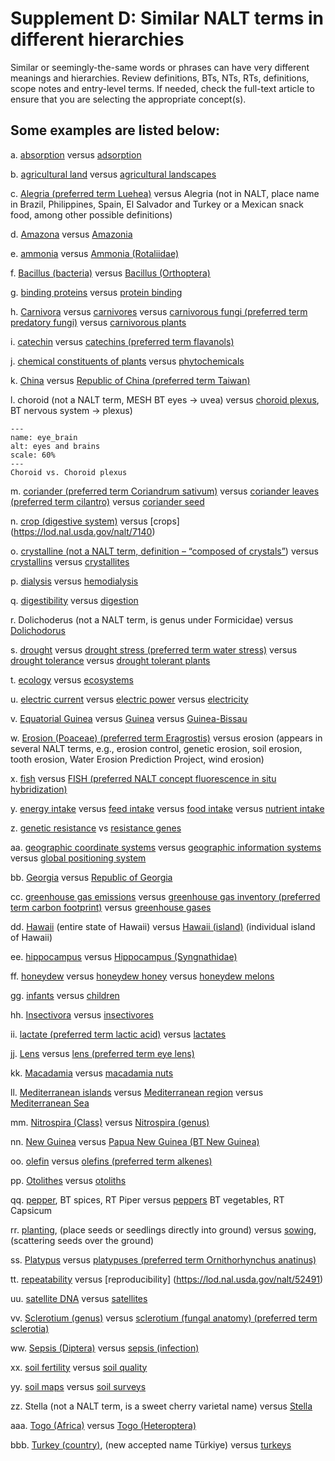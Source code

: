 # Supplement D: Similar NALT terms in different hierarchies

Similar or seemingly-the-same words or phrases can have very different meanings and hierarchies. Review definitions, BTs, NTs, RTs, definitions, scope notes and entry-level terms. If needed, check the full-text article to ensure that you are selecting the appropriate concept(s). 

## Some examples are listed below:

a.	[absorption](https://lod.nal.usda.gov/nalt/1836) versus [adsorption](https://lod.nal.usda.gov/nalt/4377) 

b.	[agricultural land](https://lod.nal.usda.gov/nalt/5367) versus [agricultural landscapes](https://lod.nal.usda.gov/nalt/209493)

c.	[Alegria (preferred term Luehea)](https://lod.nal.usda.gov/nalt/50709) versus Alegria (not in NALT, place name in Brazil, Philippines, Spain, El Salvador and Turkey or a Mexican snack food, among other possible definitions)

d.	[Amazona](https://lod.nal.usda.gov/nalt/7408) versus [Amazonia](https://lod.nal.usda.gov/nalt/667)

e.	[ammonia](https://lod.nal.usda.gov/nalt/7925) versus [Ammonia (Rotaliidae)](https://lod.nal.usda.gov/nalt/286221)

f.	[Bacillus (bacteria)](https://lod.nal.usda.gov/nalt/14481) versus [Bacillus (Orthoptera)](https://lod.nal.usda.gov/nalt/14591)

g.	[binding proteins](https://lod.nal.usda.gov/nalt/878) versus [protein binding](https://lod.nal.usda.gov/nalt/17200)

h.	[Carnivora](https://lod.nal.usda.gov/nalt/543) versus [carnivores](https://lod.nal.usda.gov/nalt/22577) versus [carnivorous fungi (preferred term predatory fungi)](https://lod.nal.usda.gov/nalt/234477) versus [carnivorous plants](https://lod.nal.usda.gov/nalt/22580) 

i.	[catechin](https://lod.nal.usda.gov/nalt/22962) versus [catechins (preferred term flavanols)](https://lod.nal.usda.gov/nalt/6148)

j.	[chemical constituents of plants](https://lod.nal.usda.gov/nalt/10478) versus [phytochemicals](https://lod.nal.usda.gov/nalt/249889)

k.	[China](https://lod.nal.usda.gov/nalt/8937) versus [Republic of China (preferred term Taiwan)](https://lod.nal.usda.gov/nalt/25065)

l.	choroid (not a NALT term, MESH BT eyes -> uvea) versus [choroid plexus](https://lod.nal.usda.gov/nalt/25709), BT nervous system -> plexus)
```{figure} /Figures/eye_brain.png
---
name: eye_brain
alt: eyes and brains
scale: 60%
---
Choroid vs. Choroid plexus
```

m.	[coriander (preferred term Coriandrum sativum)](https://lod.nal.usda.gov/nalt/25112) versus [coriander leaves (preferred term cilantro)](https://lod.nal.usda.gov/nalt/26271) versus [coriander seed](https://lod.nal.usda.gov/nalt/29082)

n.	[crop (digestive system)](https://lod.nal.usda.gov/nalt/30108) versus [crops] (https://lod.nal.usda.gov/nalt/7140)

o.	[crystalline (not a NALT term, definition – “composed of crystals”](https://lod.nal.usda.gov/nalt/185)) versus [crystallins](https://lod.nal.usda.gov/nalt/30454) versus [crystallites](https://lod.nal.usda.gov/nalt/241533)

p.	[dialysis](https://lod.nal.usda.gov/nalt/33042) versus [hemodialysis](https://lod.nal.usda.gov/nalt/45093)

q.	[digestibility](https://lod.nal.usda.gov/nalt/33529) versus [digestion](https://lod.nal.usda.gov/nalt/23533) 

r.	Dolichoderus (not a NALT term, is genus under Formicidae) versus [Dolichodorus](https://lod.nal.usda.gov/nalt/34304) 

s.	[drought](https://lod.nal.usda.gov/nalt/33990) versus [drought stress (preferred term water stress)](https://lod.nal.usda.gov/nalt/1733) versus [drought tolerance](https://lod.nal.usda.gov/nalt/137) versus [drought tolerant plants](https://lod.nal.usda.gov/nalt/334680) 

t.	[ecology](https://lod.nal.usda.gov/nalt/352) versus [ecosystems](https://lod.nal.usda.gov/nalt/5579) 

u.	[electric current](https://lod.nal.usda.gov/nalt/36152) versus [electric power](https://lod.nal.usda.gov/nalt/36167) versus [electricity](https://lod.nal.usda.gov/nalt/36154)

v.	[Equatorial Guinea](https://lod.nal.usda.gov/nalt/23663) versus [Guinea](https://lod.nal.usda.gov/nalt/44083) versus [Guinea-Bissau](https://lod.nal.usda.gov/nalt/44091) 

w.	[Erosion (Poaceae) (preferred term Eragrostis)](https://lod.nal.usda.gov/nalt/37784) versus erosion (appears in several NALT terms, e.g., erosion control, genetic erosion, soil erosion, tooth erosion, Water Erosion Prediction Project, wind erosion) 

x.	[fish](https://lod.nal.usda.gov/nalt/845) versus [FISH (preferred NALT concept fluorescence in situ hybridization)](https://lod.nal.usda.gov/nalt/40326)

y.	[energy intake](https://lod.nal.usda.gov/nalt/21413) versus [feed intake](https://lod.nal.usda.gov/nalt/9326) versus [food intake](https://lod.nal.usda.gov/nalt/11272) versus [nutrient intake](https://lod.nal.usda.gov/nalt/22201)

z.	[genetic resistance](https://lod.nal.usda.gov/nalt/17455) vs [resistance genes](https://lod.nal.usda.gov/nalt/298919) 

aa.	[geographic coordinate systems](https://lod.nal.usda.gov/nalt/68453) versus [geographic information systems](https://lod.nal.usda.gov/nalt/35111) versus [global positioning system](https://lod.nal.usda.gov/nalt/42766)

bb.	[Georgia](https://lod.nal.usda.gov/nalt/42790) versus [Republic of Georgia](https://lod.nal.usda.gov/nalt/42792)

cc.	[greenhouse gas emissions](https://lod.nal.usda.gov/nalt/137757) versus [greenhouse gas inventory  (preferred term carbon footprint)](https://lod.nal.usda.gov/nalt/137772) versus [greenhouse gases](https://lod.nal.usda.gov/nalt/5847)

dd.	[Hawaii](https://lod.nal.usda.gov/nalt/44698) (entire state of Hawaii) versus [Hawaii (island)](https://lod.nal.usda.gov/nalt/104978) (individual island of Hawaii)

ee.	[hippocampus](https://lod.nal.usda.gov/nalt/19223) versus [Hippocampus (Syngnathidae)](https://lod.nal.usda.gov/nalt/45581)

ff.	[honeydew](https://lod.nal.usda.gov/nalt/38867) versus [honeydew honey](https://lod.nal.usda.gov/nalt/326126) versus [honeydew melons](https://lod.nal.usda.gov/nalt/30536)

gg.	[infants](https://lod.nal.usda.gov/nalt/791) versus [children](https://lod.nal.usda.gov/nalt/797) 

hh.	[Insectivora](https://lod.nal.usda.gov/nalt/548) versus [insectivores](https://lod.nal.usda.gov/nalt/45469)

ii.	[lactate (preferred term lactic acid)](https://lod.nal.usda.gov/nalt/48736) versus [lactates](https://lod.nal.usda.gov/nalt/7970) 

jj.	[Lens](https://lod.nal.usda.gov/nalt/39086) versus [lens (preferred term eye lens)](https://lod.nal.usda.gov/nalt/38989)

kk.	[Macadamia](https://lod.nal.usda.gov/nalt/50983) versus [macadamia nuts](https://lod.nal.usda.gov/nalt/50987)

ll.	[Mediterranean islands](https://lod.nal.usda.gov/nalt/15622) versus [Mediterranean region](https://lod.nal.usda.gov/nalt/684) versus [Mediterranean Sea](https://lod.nal.usda.gov/nalt/652)

mm.	[Nitrospira (Class)](https://lod.nal.usda.gov/nalt/288554) versus [Nitrospira (genus)](https://lod.nal.usda.gov/nalt/54929)

nn.	[New Guinea](https://lod.nal.usda.gov/nalt/13935) versus [Papua New Guinea (BT New Guinea)](https://lod.nal.usda.gov/nalt/17628) 

oo.	[olefin](https://lod.nal.usda.gov/nalt/6487) versus [olefins (preferred term alkenes)](https://lod.nal.usda.gov/nalt/6483) 

pp.	[Otolithes](https://lod.nal.usda.gov/nalt/242885) versus [otoliths](https://lod.nal.usda.gov/nalt/191711) 

qq.	[pepper](https://lod.nal.usda.gov/nalt/17794), BT spices, RT Piper versus [peppers](https://lod.nal.usda.gov/nalt/22078) BT vegetables, RT Capsicum

rr.	[planting](https://lod.nal.usda.gov/nalt/58546), (place seeds or seedlings directly into ground) versus [sowing](https://lod.nal.usda.gov/nalt/33957), (scattering seeds over the ground)

ss.	[Platypus](https://lod.nal.usda.gov/nalt/58772) versus [platypuses (preferred term Ornithorhynchus anatinus)](https://lod.nal.usda.gov/nalt/285500)

tt.	[repeatability](https://lod.nal.usda.gov/nalt/138146) versus [reproducibility] (https://lod.nal.usda.gov/nalt/52491)  

uu.	[satellite DNA](https://lod.nal.usda.gov/nalt/34245) versus [satellites](https://lod.nal.usda.gov/nalt/28267)

vv.	[Sclerotium (genus)](https://lod.nal.usda.gov/nalt/5229) versus [sclerotium (fungal anatomy) (preferred term sclerotia)](https://lod.nal.usda.gov/nalt/41783) 

ww.	[Sepsis (Diptera)](https://lod.nal.usda.gov/nalt/62869) versus [sepsis (infection)](https://lod.nal.usda.gov/nalt/47228)

xx.	[soil fertility](https://lod.nal.usda.gov/nalt/968) versus [soil quality](https://lod.nal.usda.gov/nalt/35826)

yy.	[soil maps](https://lod.nal.usda.gov/nalt/225108) versus [soil surveys](https://lod.nal.usda.gov/nalt/63437)

zz.	Stella (not a NALT term, is a sweet cherry varietal name) versus [Stella](https://lod.nal.usda.gov/nalt/2466)

aaa.	[Togo (Africa)](https://lod.nal.usda.gov/nalt/66108) versus [Togo (Heteroptera)](https://lod.nal.usda.gov/nalt/61488)

bbb.	[Turkey (country)](https://lod.nal.usda.gov/nalt/15650), (new accepted name Türkiye)  versus [turkeys](https://lod.nal.usda.gov/nalt/51987)
